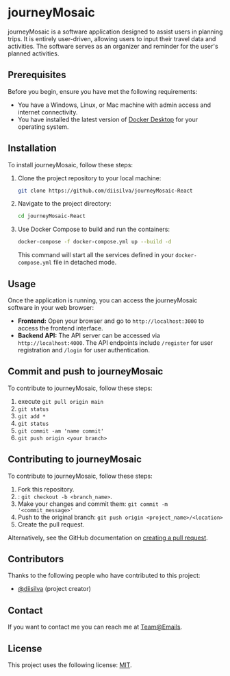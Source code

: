 # journeyMosaic

journeyMosaic is a software application designed to assist users in planning trips. It is entirely user-driven, allowing users to input their travel data and activities. The software serves as an organizer and reminder for the user's planned activities.

## Prerequisites

Before you begin, ensure you have met the following requirements:

* You have a Windows, Linux, or Mac machine with admin access and internet connectivity.
* You have installed the latest version of [Docker Desktop](https://www.docker.com/products/docker-desktop) for your operating system.

## Installation

To install journeyMosaic, follow these steps:

1. Clone the project repository to your local machine:

    ```bash
    git clone https://github.com/diisilva/journeyMosaic-React
    ```

2. Navigate to the project directory:

    ```bash
    cd journeyMosaic-React
    ```

3. Use Docker Compose to build and run the containers:

    ```bash
    docker-compose -f docker-compose.yml up --build -d
    ```

    This command will start all the services defined in your `docker-compose.yml` file in detached mode.

## Usage

Once the application is running, you can access the journeyMosaic software in your web browser:

* **Frontend:** Open your browser and go to `http://localhost:3000` to access the frontend interface.
* **Backend API:** The API server can be accessed via `http://localhost:4000`. The API endpoints include `/register` for user registration and `/login` for user authentication.


## Commit and push to journeyMosaic

To contribute to journeyMosaic, follow these steps:

1. execute `git pull origin main`
2.  `git status`
3. `git add *`
4. `git status`
5. `git commit -am 'name commit'`
6. `git push origin <your branch>`

## Contributing to journeyMosaic

To contribute to journeyMosaic, follow these steps:

1. Fork this repository.
2. : `git checkout -b <branch_name>`.
3. Make your changes and commit them: `git commit -m '<commit_message>'`
4. Push to the original branch: `git push origin <project_name>/<location>`
5. Create the pull request.

Alternatively, see the GitHub documentation on [creating a pull request](https://help.github.com/articles/creating-a-pull-request/).

## Contributors

Thanks to the following people who have contributed to this project:

* [@diisilva](https://github.com/diisilva) (project creator)

## Contact

If you want to contact me you can reach me at <Team@Emails>.

## License

This project uses the following license: [MIT](<link_to_license>).
